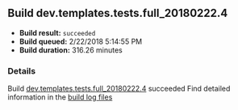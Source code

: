 ## Build dev.templates.tests.full_20180222.4
- **Build result:** `succeeded`
- **Build queued:** 2/22/2018 5:14:55 PM
- **Build duration:** 316.26 minutes
### Details
Build [dev.templates.tests.full_20180222.4](https://winappstudio.visualstudio.com/web/build.aspx?pcguid=a4ef43be-68ce-4195-a619-079b4d9834c2&builduri=vstfs%3a%2f%2f%2fBuild%2fBuild%2f25113) succeeded
Find detailed information in the [build log files](https://uwpctdiags.blob.core.windows.net/buildlogs/dev.templates.tests.full_20180222.4_logs.zip)
